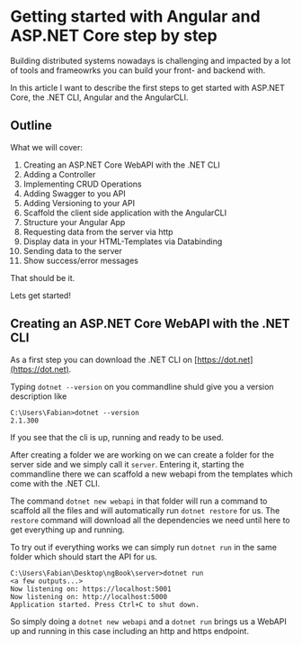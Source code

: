 # Getting started with Angular and ASP.NET Core step by step

Building distributed systems nowadays is challenging and impacted by a lot of tools and frameowrks you can build your front- and backend with. 

In this article I want to describe the first steps to get started with ASP.NET Core, the .NET CLI, Angular and the AngularCLI.

## Outline

What we will cover:

1. Creating an ASP.NET Core WebAPI with the .NET CLI
2. Adding a Controller
3. Implementing CRUD Operations
4. Adding Swagger to you API
5. Adding Versioning to your API
6. Scaffold the client side application with the AngularCLI
7. Structure your Angular App
8. Requesting data from the server via http
9. Display data in your HTML-Templates via Databinding
10. Sending data to the server
11. Show success/error messages

That should be it.

Lets get started!

## Creating an ASP.NET Core WebAPI with the .NET CLI

As a first step you can download the .NET CLI on [https://dot.net](https://dot.net).

Typing `dotnet --version` on you commandline shuld give you a version description like

```
C:\Users\Fabian>dotnet --version
2.1.300
```

If you see that the cli is up, running and ready to be used. 

After creating a folder we are working on we can create a folder for the server side and we simply call it `server`. Entering it, starting the commandline there we can scaffold a new webapi from the templates which come with the .NET CLI.

The command `dotnet new webapi` in that folder will run a command to scaffold all the files and will automatically run `dotnet restore` for us. The `restore` command will download all the dependencies we need until here to get everything up and running.

To try out if everything works we can simply run `dotnet run` in the same folder which should start the API for us.

```
C:\Users\Fabian\Desktop\ngBook\server>dotnet run
<a few outputs...>
Now listening on: https://localhost:5001
Now listening on: http://localhost:5000
Application started. Press Ctrl+C to shut down.
```

So simply doing a `dotnet new webapi` and a `dotnet run` brings us a WebAPI up and running in this case including an http and https endpoint. 
